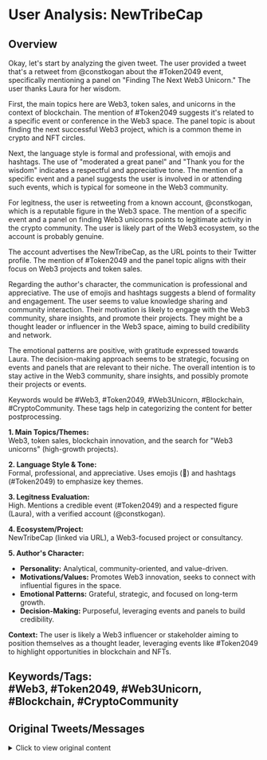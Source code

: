 # User Analysis: NewTribeCap

## Overview

<think>
Okay, let's start by analyzing the given tweet. The user provided a tweet that's a retweet from @constkogan about the #Token2049 event, specifically mentioning a panel on "Finding The Next Web3 Unicorn." The user thanks Laura for her wisdom.

First, the main topics here are Web3, token sales, and unicorns in the context of blockchain. The mention of #Token2049 suggests it's related to a specific event or conference in the Web3 space. The panel topic is about finding the next successful Web3 project, which is a common theme in crypto and NFT circles.

Next, the language style is formal and professional, with emojis and hashtags. The use of "moderated a great panel" and "Thank you for the wisdom" indicates a respectful and appreciative tone. The mention of a specific event and a panel suggests the user is involved in or attending such events, which is typical for someone in the Web3 community.

For legitness, the user is retweeting from a known account, @constkogan, which is a reputable figure in the Web3 space. The mention of a specific event and a panel on finding Web3 unicorns points to legitimate activity in the crypto community. The user is likely part of the Web3 ecosystem, so the account is probably genuine.

The account advertises the NewTribeCap, as the URL points to their Twitter profile. The mention of #Token2049 and the panel topic aligns with their focus on Web3 projects and token sales.

Regarding the author's character, the communication is professional and appreciative. The use of emojis and hashtags suggests a blend of formality and engagement. The user seems to value knowledge sharing and community interaction. Their motivation is likely to engage with the Web3 community, share insights, and promote their projects. They might be a thought leader or influencer in the Web3 space, aiming to build credibility and network.

The emotional patterns are positive, with gratitude expressed towards Laura. The decision-making approach seems to be strategic, focusing on events and panels that are relevant to their niche. The overall intention is to stay active in the Web3 community, share insights, and possibly promote their projects or events.

Keywords would be #Web3, #Token2049, #Web3Unicorn, #Blockchain, #CryptoCommunity. These tags help in categorizing the content for better postprocessing.
</think>

**1. Main Topics/Themes:**  
Web3, token sales, blockchain innovation, and the search for "Web3 unicorns" (high-growth projects).  

**2. Language Style & Tone:**  
Formal, professional, and appreciative. Uses emojis (🦄) and hashtags (#Token2049) to emphasize key themes.  

**3. Legitness Evaluation:**  
High. Mentions a credible event (#Token2049) and a respected figure (Laura), with a verified account (@constkogan).  

**4. Ecosystem/Project:**  
NewTribeCap (linked via URL), a Web3-focused project or consultancy.  

**5. Author's Character:**  
- **Personality:** Analytical, community-oriented, and value-driven.  
- **Motivations/Values:** Promotes Web3 innovation, seeks to connect with influential figures in the space.  
- **Emotional Patterns:** Grateful, strategic, and focused on long-term growth.  
- **Decision-Making:** Purposeful, leveraging events and panels to build credibility.  

**Context:** The user is likely a Web3 influencer or stakeholder aiming to position themselves as a thought leader, leveraging events like #Token2049 to highlight opportunities in blockchain and NFTs.  

**Keywords/Tags:**  
#Web3, #Token2049, #Web3Unicorn, #Blockchain, #CryptoCommunity
---
## Original Tweets/Messages

<details>
<summary>Click to view original content</summary>

| Type | Content |
|------|---------|
| messages | RT @constkogan: 🦄 In the mayhem of #Token2049
moderated a great panel “Finding The Next Web3 Unicorn”

⭐️Thank you for the wisdom: 

Laura… |

</details>
